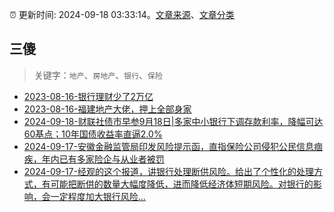 :alarm_clock: 更新时间: 2024-09-18 03:33:14。[文章来源](/README.md)、[文章分类](/TAGS.md)

## 三傻


> 关键字：`地产`、`房地产`、`银行`、`保险`



- [2023-08-16-银行理财少了2万亿](https://www.aicaijing.com.cn/article/18565) 
- [2023-08-16-福建地产大佬，押上全部身家](https://www.aicaijing.com.cn/article/18567) 
- [2024-09-18-财联社债市早参9月18日|多家中小银行下调存款利率，降幅可达60基点；10年国债收益率直逼2.0%](https://www.cls.cn/detail/1801188) 
- [2024-09-17-安徽金融监管局印发风险提示函，直指保险公司侵犯公民信息痼疾，年内已有多家险企与从业者被罚](https://www.cls.cn/detail/1800985) 
- [2024-09-17-经观的这个报道，讲银行处理断供风险。给出了个性化的处理方式，有可能把断供的数量大幅度降低，进而降低经济体短期风险。对银行的影响，会一定程度加大银行风险...](https://xueqiu.com/8315851674/304804148) 
